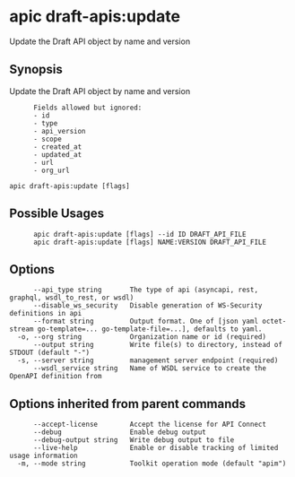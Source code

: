 # apic draft-apis:update

Update the Draft API object by name and version

## Synopsis

Update the Draft API object by name and version
          
          Fields allowed but ignored:
          - id
          - type
          - api_version
          - scope
          - created_at
          - updated_at
          - url
          - org_url

```
apic draft-apis:update [flags]
```

## Possible Usages

```
      apic draft-apis:update [flags] --id ID DRAFT_API_FILE
      apic draft-apis:update [flags] NAME:VERSION DRAFT_API_FILE
```

## Options

```
      --api_type string       The type of api (asyncapi, rest, graphql, wsdl_to_rest, or wsdl)
      --disable_ws_security   Disable generation of WS-Security definitions in api
      --format string         Output format. One of [json yaml octet-stream go-template=... go-template-file=...], defaults to yaml.
  -o, --org string            Organization name or id (required)
      --output string         Write file(s) to directory, instead of STDOUT (default "-")
  -s, --server string         management server endpoint (required)
      --wsdl_service string   Name of WSDL service to create the OpenAPI definition from
```

## Options inherited from parent commands

```
      --accept-license        Accept the license for API Connect
      --debug                 Enable debug output
      --debug-output string   Write debug output to file
      --live-help             Enable or disable tracking of limited usage information
  -m, --mode string           Toolkit operation mode (default "apim")
```
